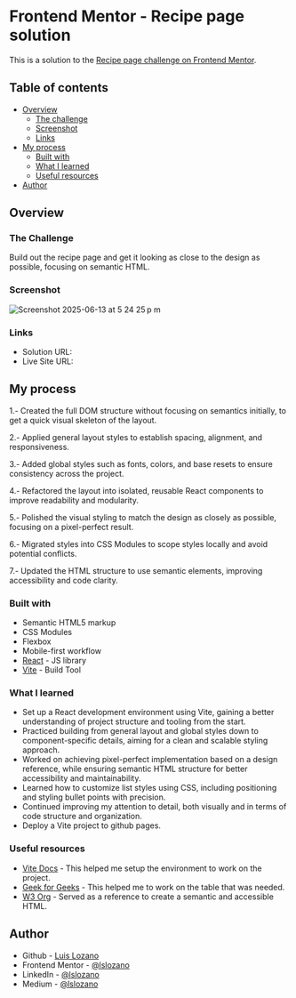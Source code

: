 # Frontend Mentor - Recipe page solution

This is a solution to the [Recipe page challenge on Frontend Mentor](https://www.frontendmentor.io/challenges/recipe-page-KiTsR8QQKm).

## Table of contents

- [Overview](#overview)
  - [The challenge](#the-challenge)
  - [Screenshot](#screenshot)
  - [Links](#links)
- [My process](#my-process)
  - [Built with](#built-with)
  - [What I learned](#what-i-learned)
  - [Useful resources](#useful-resources)
- [Author](#author)

## Overview

### The Challenge

Build out the recipe page and get it looking as close to the design as possible, focusing on semantic HTML.

### Screenshot

![Screenshot 2025-06-13 at 5 24 25 p m](https://github.com/user-attachments/assets/53c72d9a-50a9-4a30-8e46-b8de51376588)


### Links

- Solution URL: []()
- Live Site URL: []()

## My process

1.- Created the full DOM structure without focusing on semantics initially, to get a quick visual skeleton of the layout.

2.- Applied general layout styles to establish spacing, alignment, and responsiveness.

3.- Added global styles such as fonts, colors, and base resets to ensure consistency across the project.

4.- Refactored the layout into isolated, reusable React components to improve readability and modularity.

5.- Polished the visual styling to match the design as closely as possible, focusing on a pixel-perfect result.

6.- Migrated styles into CSS Modules to scope styles locally and avoid potential conflicts.

7.- Updated the HTML structure to use semantic elements, improving accessibility and code clarity.

### Built with

- Semantic HTML5 markup
- CSS Modules
- Flexbox
- Mobile-first workflow
- [React](https://reactjs.org/) - JS library
- [Vite](https://vite.dev/) - Build Tool

### What I learned

- Set up a React development environment using Vite, gaining a better understanding of project structure and tooling from the start.
- Practiced building from general layout and global styles down to component-specific details, aiming for a clean and scalable styling approach.
- Worked on achieving pixel-perfect implementation based on a design reference, while ensuring semantic HTML structure for better accessibility and maintainability.
- Learned how to customize list styles using CSS, including positioning and styling bullet points with precision.
- Continued improving my attention to detail, both visually and in terms of code structure and organization.
- Deploy a Vite project to github pages.

### Useful resources

- [Vite Docs](https://vite.dev/guide/) - This helped me setup the environment to work on the project.
- [Geek for Geeks](https://www.geeksforgeeks.org/html/html-tables/) - This helped me to work on the table that was needed.
- [W3 Org](https://www.w3.org/) - Served as a reference to create a semantic and accessible HTML.

## Author

- Github - [Luis Lozano](https://github.com/lslozano)
- Frontend Mentor - [@lslozano](https://www.frontendmentor.io/profile/lslozano)
- LinkedIn - [@lslozano](https://www.linkedin.com/in/lslozano/)
- Medium - [@lslozano](https://medium.com/@lslozano)
